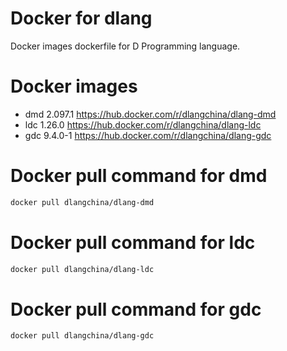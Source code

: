 # Docker for dlang
Docker images dockerfile for D Programming language.

# Docker images
 * dmd 2.097.1 https://hub.docker.com/r/dlangchina/dlang-dmd
 * ldc 1.26.0 https://hub.docker.com/r/dlangchina/dlang-ldc
 * gdc 9.4.0-1 https://hub.docker.com/r/dlangchina/dlang-gdc

# Docker pull command for dmd
```bash
docker pull dlangchina/dlang-dmd
```

# Docker pull command for ldc
```bash
docker pull dlangchina/dlang-ldc
```

# Docker pull command for gdc
```bash
docker pull dlangchina/dlang-gdc
```
